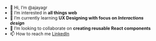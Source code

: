- 👋 Hi, I’m @ajayagr
- 👀 I’m interested in <b>all things web</b>
- 🌱 I’m currently learning <b>UX Designing with focus on <em>Interactions design</em></b>
- 💞️ I’m looking to collaborate on <b>creating reusable React components</b>
- 📫 How to reach me <a href="https://www.linkedin.com/in/ajay-kumar-agarwal/">LinkedIn</a>

<!---
ajayagr/ajayagr is a ✨ special ✨ repository because its `README.md` (this file) appears on your GitHub profile.
You can click the Preview link to take a look at your changes.
--->
